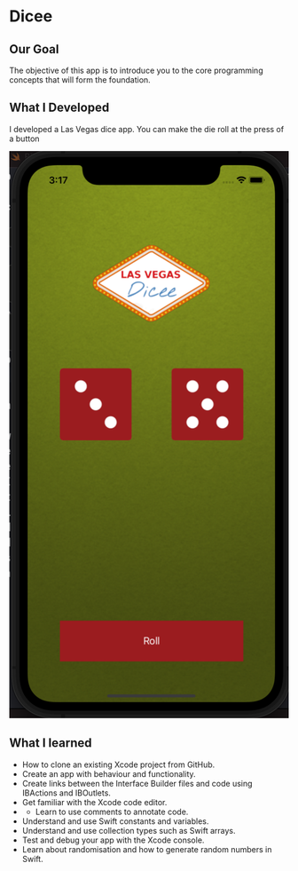 
# Dicee

## Our Goal

The objective of this app is to introduce you to the core programming concepts that will form the foundation.

## What I Developed

I developed a Las Vegas dice app. You can make the die roll at the press of a button

![Las vegas Dicee App](Documentation/LasVegasDiceApp.png)

## What I learned

* How to clone an existing Xcode project from GitHub.
* Create an app with behaviour and functionality.
* Create links between the Interface Builder files and code using IBActions and IBOutlets.
* Get familiar with the Xcode code editor.
* * Learn to use comments to annotate code.
* Understand and use Swift constants and variables.
* Understand and use collection types such as Swift arrays.
* Test and debug your app with the Xcode console.
* Learn about randomisation and how to generate random numbers in Swift.


